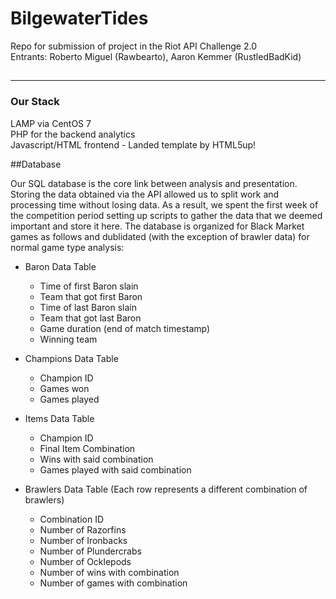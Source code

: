 # BilgewaterTides

Repo for submission of project in the Riot API Challenge 2.0 <br>
Entrants: Roberto Miguel (Rawbearto), Aaron Kemmer (RustledBadKid)
##
--------------------
### Our Stack
  LAMP via CentOS 7 <br>
  PHP for the backend analytics <br>
  Javascript/HTML frontend - Landed template by HTML5up! <br>
  
##Database

  Our SQL database is the core link between analysis and presentation.
  Storing the data obtained via the API allowed us to split work and processing time
  without losing data. As a result, we spent the first week of the competition period 
  setting up scripts to gather the data that we deemed important and store it here. 
  The database is organized for Black Market games as follows and dublidated (with the exception of brawler data)
  for normal game type analysis: <br>
  * Baron Data Table
    * Time of first Baron slain
    * Team that got first Baron
    * Time of last Baron slain
    * Team that got last Baron
    * Game duration (end of match timestamp)
    * Winning team
  
  * Champions Data Table
    * Champion ID
    * Games won
    * Games played

  * Items Data Table
    * Champion ID
    * Final Item Combination
    * Wins with said combination
    * Games played with said combination
    
  * Brawlers Data Table (Each row represents a different combination of brawlers)
    * Combination ID
    * Number of Razorfins
    * Number of Ironbacks
    * Number of Plundercrabs
    * Number of Ocklepods
    * Number of wins with combination
    * Number of games with combination
